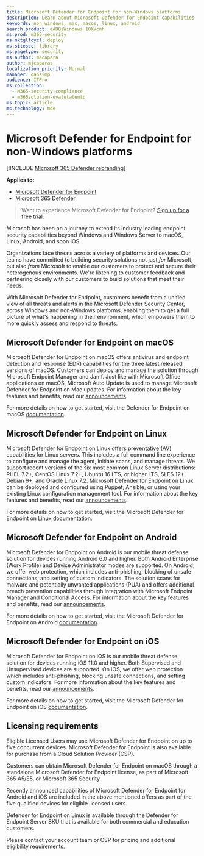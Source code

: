 ```yaml
---
title: Microsoft Defender for Endpoint for non-Windows platforms
description: Learn about Microsoft Defender for Endpoint capabilities  for non-Windows platforms
keywords: non windows, mac, macos, linux, android
search.product: eADQiWindows 10XVcnh
ms.prod: m365-security
ms.mktglfcycl: deploy
ms.sitesec: library
ms.pagetype: security
ms.author: macapara
author: mjcaparas
localization_priority: Normal
manager: dansimp
audience: ITPro
ms.collection: 
  - M365-security-compliance
  - m365solution-evalutatemtp
ms.topic: article
ms.technology: mde
---
```


# Microsoft Defender for Endpoint for non-Windows platforms

[!INCLUDE [Microsoft 365 Defender rebranding](../../includes/microsoft-defender.md)]

**Applies to:**
- [Microsoft Defender for Endpoint](https://go.microsoft.com/fwlink/p/?linkid=2154037)
- [Microsoft 365 Defender](https://go.microsoft.com/fwlink/?linkid=2118804)


> Want to experience Microsoft Defender for Endpoint? [Sign up for a free trial.](https://www.microsoft.com/microsoft-365/windows/microsoft-defender-atp?ocid=docs-wdatp-exposedapis-abovefoldlink)

Microsoft has been on a journey to extend its industry leading endpoint security
capabilities beyond Windows and Windows Server to macOS, Linux, Android, and
soon iOS.

Organizations face threats across a variety of platforms and devices. Our teams
have committed to building security solutions not just *for* Microsoft, but also
*from* Microsoft to enable our customers to protect and secure their
heterogenous environments. We're listening to customer feedback and partnering
closely with our customers to build solutions that meet their needs.

With Microsoft Defender for Endpoint, customers benefit from a unified view of all
threats and alerts in the Microsoft Defender Security Center, across Windows and
non-Windows platforms, enabling them to get a full picture of what's happening
in their environment, which empowers them to more quickly assess and respond to
threats.

## Microsoft Defender for Endpoint on macOS 

Microsoft Defender for Endpoint on macOS offers antivirus and endpoint detection and response (EDR) capabilities for the three
latest released versions of macOS. Customers can deploy and manage the solution
through Microsoft Endpoint Manager and Jamf. Just like with Microsoft Office
applications on macOS, Microsoft Auto Update is used to manage Microsoft
Defender for Endpoint on Mac updates. For information about the key features and
benefits, read our
[announcements](https://techcommunity.microsoft.com/t5/microsoft-defender-atp/bg-p/MicrosoftDefenderATPBlog/label-name/macOS).

For more details on how to get started, visit the Defender for Endpoint on macOS
[documentation](https://docs.microsoft.com/microsoft-365/security/defender-endpoint/microsoft-defender-atp-mac).

## Microsoft Defender for Endpoint on Linux

Microsoft Defender for Endpoint on Linux offers preventative (AV) capabilities for Linux
servers. This includes a full command line experience to configure and manage
the agent, initiate scans, and manage threats. We support recent versions of the
six most common Linux Server distributions: RHEL 7.2+, CentOS Linux 7.2+, Ubuntu
16 LTS, or higher LTS, SLES 12+, Debian 9+, and Oracle Linux 7.2. Microsoft
Defender for Endpoint on Linux can be deployed and configured using Puppet, Ansible, or
using your existing Linux configuration management tool. For information about
the key features and benefits, read our
[announcements](https://techcommunity.microsoft.com/t5/microsoft-defender-atp/bg-p/MicrosoftDefenderATPBlog/label-name/Linux).

For more details on how to get started, visit the Microsoft Defender for Endpoint on
Linux
[documentation](https://docs.microsoft.com/microsoft-365/security/defender-endpoint/microsoft-defender-atp-linux).

## Microsoft Defender for Endpoint on Android

Microsoft Defender for Endpoint on Android is our mobile threat defense solution for
devices running Android 6.0 and higher. Both Android Enterprise (Work Profile)
and Device Administrator modes are supported. On Android, we offer web
protection, which includes anti-phishing, blocking of unsafe connections, and
setting of custom indicators. The solution scans for malware and potentially
unwanted applications (PUA) and offers additional breach prevention capabilities
through integration with Microsoft Endpoint Manager and Conditional Access. For
information about the key features and benefits, read our
[announcements](https://techcommunity.microsoft.com/t5/microsoft-defender-atp/bg-p/MicrosoftDefenderATPBlog/label-name/Android).

For more details on how to get started, visit the Microsoft Defender for Endpoint on
Android
[documentation](https://docs.microsoft.com/microsoft-365/security/defender-endpoint/microsoft-defender-atp-android).

## Microsoft Defender for Endpoint on iOS

Microsoft Defender for Endpoint on iOS is our mobile threat defense solution for devices
running iOS 11.0 and higher. Both Supervised and Unsupervised devices are supported. 
On iOS, we offer web protection which includes anti-phishing, blocking unsafe connections, and 
setting custom indicators. For more information about the key features and benefits, 
read our [announcements](https://techcommunity.microsoft.com/t5/microsoft-defender-for-endpoint/bg-p/MicrosoftDefenderATPBlog/label-name/iOS). 

For more details on how to get started, visit the Microsoft Defender for Endpoint 
on iOS [documentation](https://docs.microsoft.com/microsoft-365/security/defender-endpoint/microsoft-defender-atp-ios).

## Licensing requirements 

Eligible Licensed Users may use Microsoft Defender for Endpoint on up to five concurrent
devices. Microsoft Defender for Endpoint is also available for purchase from a Cloud
Solution Provider (CSP).

Customers can obtain Microsoft Defender for Endpoint on macOS through a standalone
Microsoft Defender for Endpoint license, as part of Microsoft 365 A5/E5, or Microsoft 365
Security.

Recently announced capabilities of Microsoft Defender for Endpoint for Android and iOS 
are included in the above mentioned offers as part of the five qualified
devices for eligible licensed users.

Defender for Endpoint on Linux is available through the Defender for Endpoint
Server SKU that is available for both commercial and education customers.

Please contact your account team or CSP for pricing and additional eligibility
requirements.
